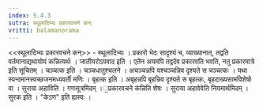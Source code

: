 ```yaml
---
index: 5.4.3
sutra: स्थूलादिभ्यः प्रकारवचने कन्
vritti: balamanorama
---
```


<<स्थूलादिभ्यः प्रकारवचने कन्>> - स्थूलादिभ्यः । प्रकारो भेदः सादृश्यं च, व्याख्यानात्, तद्वति वर्तमानाद्यथायोयं कन्नित्यर्थः । जातीयरोऽपवाद इति । एतेन अयमपि तद्वदेव प्रकारवति भवति, नतु प्रकारमात्रे इति सूचितम् । चञ्चत्क इति । चञ्चधातुश्चलने । अचञ्चन्नपि यश्चञ्चन्निव दृश्यते स चञ्चत्कः । यथा स्पन्दमानस्वच्छजनमध्यवर्ती मणिः । बृहत्क इति । अबृहन्नपि बृहन्निव दृश्यते स बृहत्कः, बृहदाख्यसामविशेषो वा । सुराया अहाविति । गणसूत्रमिदम् ।॒प्रकारवचने क॑न्निति शेषः । सुराया अहावेवेति नियमार्थमिदम् । सुरक इति । "केऽण" इति ह्यस्वः । 